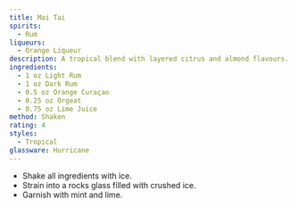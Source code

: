 ```yaml
---
title: Mai Tai
spirits:
  - Rum
liqueurs:
  - Orange Liqueur
description: A tropical blend with layered citrus and almond flavours.
ingredients:
  - 1 oz Light Rum
  - 1 oz Dark Rum
  - 0.5 oz Orange Curaçao
  - 0.25 oz Orgeat
  - 0.75 oz Lime Juice
method: Shaken
rating: 4
styles:
  - Tropical
glassware: Hurricane
---
```


- Shake all ingredients with ice.
- Strain into a rocks glass filled with crushed ice.
- Garnish with mint and lime.
